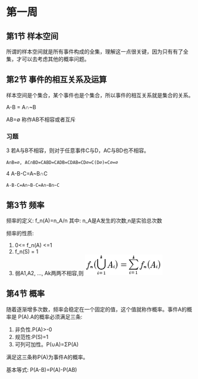 # 第一周
## 第1节 样本空间
所谓的样本空间就是所有事件构成的全集，理解这一点很关键，因为只有有了全集，才可以去考虑其他的概率问题。

## 第2节 事件的相互关系及运算
样本空间是个集合，某个事件也是个集合，所以事件的相互关系就是集合的关系。

A-B = A∩~B


AB=∅ 称作AB不相容或者互斥

### 习题
3 若A与B不相容，则对于任意事件C与D，AC与BD也不相容。
```
A∩B=∅, AC∩BD=CABD=CADB=CDAB=CD∅=C(D∅)=C∅=∅
```

4 A-B-C=A~B∩C
```
A-B-C=A∩~B-C=A∩~B∩~C
```

## 第3节 频率
频率的定义: f_n(A)=n_A/n
其中: n_A是A发生的次数,n是实验总次数

频率的性质:

1. 0<= f_n(A) <=1
2. f_n(S) = 1
3. 弱A1,A2, ..., Ak两两不相容,则 ![](../../res/probability/probability1.png)

## 第4节 概率
随着逐渐增多次数，频率会稳定在一个固定的值，这个值就称作概率。事件A的概率是 P(A).A的概率必须满足三条:

1. 非负性.P(A)>-0
2. 规范性:P(S)=1
3. 可列可加性。P(∪A)=ΣP(A)

满足这三条称P(A)为事件A的概率。

基本等式:
P(A-B)=P(A)-P(AB)



